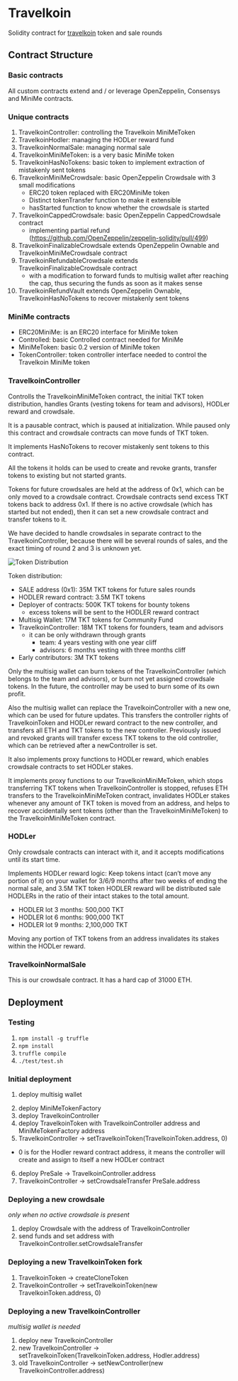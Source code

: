 # Travelkoin
Solidity contract for [travelkoin](https://travelkoin.io) token and sale rounds

## Contract Structure

### Basic contracts
All custom contracts extend and / or leverage OpenZeppelin, Consensys and MiniMe contracts.

### Unique contracts
1. TravelkoinController: controlling the Travelkoin MiniMeToken
2. TravelkoinHodler: managing the HODLer reward fund
3. TravelkoinNormalSale: managing normal sale
4. TravelkoinMiniMeToken: is a very basic MiniMe token
5. TravelkoinHasNoTokens: basic token to implement extraction of mistakenly sent tokens
6. TravelkoinMiniMeCrowdsale: basic OpenZeppelin Crowdsale with 3 small modifications
    * ERC20 token replaced with ERC20MiniMe token
    * Distinct tokenTransfer function to make it extensible
    * hasStarted function to know whether the crowdsale is started
7. TravelkoinCappedCrowdsale: basic OpenZeppelin CappedCrowdsale contract
    * implementing partial refund (https://github.com/OpenZeppelin/zeppelin-solidity/pull/499)
8. TravelkoinFinalizableCrowdsale extends OpenZeppelin Ownable and TravelkoinMiniMeCrowdsale contract
9. TravelkoinRefundableCrowdsale extends TravelkoinFinalizableCrowdsale contract
    * with a modification to forward funds to multisig wallet after reaching the cap, thus securing the funds as soon as it makes sense
10. TravelkoinRefundVault extends OpenZeppelin Ownable, TravelkoinHasNoTokens to recover mistakenly sent tokens

### MiniMe contracts
* ERC20MiniMe: is an ERC20 interface for MiniMe token
* Controlled: basic Controlled contract needed for MiniMe
* MiniMeToken: basic 0.2 version of MiniMe token
* TokenController: token controller interface needed to control the Travelkoin MiniMe token


### TravelkoinController
Controlls the TravelkoinMiniMeToken contract, the initial TKT token distribution, handles Grants (vesting tokens for team and advisors), HODLer reward and crowdsale.

It is a pausable contract, which is paused at initialization. While paused only this contract and crowdsale contracts can move funds of TKT token.

It implements HasNoTokens to recover mistakenly sent tokens to this contract.

All the tokens it holds can be used to create and revoke grants, transfer tokens to existing but not started grants.

Tokens for future crowdsales are held at the address of 0x1, which can be only moved to a crowdsale contract. Crowdsale contracts send excess TKT tokens back to address 0x1. If there is no active crowdsale (which has started but not ended), then it can set a new crowdsale contract and transfer tokens to it.

We have decided to handle crowdsales in separate contract to the TravelkoinController, because there will be several rounds of sales, and the exact timing of round 2 and 3 is unknown yet.

![Token Distribution](https://s3.amazonaws.com/traveliko.com/travelkoin_token_sale.png "Token Distribution")

Token distribution:
* SALE address (0x1): 35M TKT tokens for future sales rounds
* HODLER reward contract: 3.5M TKT tokens
* Deployer of contracts: 500K TKT tokens for bounty tokens
  * excess tokens will be sent to the HODLER reward contract
* Multisig Wallet: 17M TKT tokens for Community Fund
* TravelkoinController: 18M TKT tokens for founders, team and advisors
  * it can be only withdrawn through grants
    * team: 4 years vesting with one year cliff
    * advisors: 6 months vesting with three months cliff
* Early contributors: 3M TKT tokens

Only the multisig wallet can burn tokens of the TravelkoinController (which belongs to the team and advisors), or burn not yet assigned crowdsale tokens. In the future, the controller may be used to burn some of its own profit.

Also the multisig wallet can replace the TravelkoinController with a new one, which can be used for future updates. This transfers the controller rights of TravelkoinToken and HODLer reward contract to the new controller, and transfers all ETH and TKT tokens to the new controller. Previously issued and revoked grants will transfer excess TKT tokens to the old controller, which can be retrieved after a newController is set.

It also implements proxy functions to HODLer reward, which enables crowdsale contracts to set HODLer stakes.

It implements proxy functions to our TravelkoinMiniMeToken, which stops transferring TKT tokens when TravelkoinController is stopped, refuses ETH transfers to the TravelkoinMiniMeToken contract, invalidates HODLer stakes whenever any amount of TKT token is moved from an address, and helps to recover accidentally sent tokens (other than the TravelkoinMiniMeToken) to the TravelkoinMiniMeToken contract.


### HODLer
Only crowdsale contracts can interact with it, and it accepts modifications until its start time.

Implements HODLer reward logic:
Keep tokens intact (can’t move any portion of it) on your wallet for 3/6/9 months after two weeks of ending the normal sale, and 3.5M TKT token HODLER reward will be distributed sale HODLERs in the ratio of their intact stakes to the total amount.

* HODLER lot 3 months: 500,000 TKT
* HODLER lot 6 months: 900,000 TKT
* HODLER lot 9 months: 2,100,000 TKT

Moving any portion of TKT tokens from an address invalidates its stakes within the HODLer reward.

### TravelkoinNormalSale
This is our crowdsale contract. It has a hard cap of 31000 ETH.

## Deployment

### Testing
1. ``npm install -g truffle``
2. ``npm install``
3. ``truffle compile``
4. ``./test/test.sh``

### Initial deployment
1. deploy multisig wallet
2) deploy MiniMeTokenFactory
3) deploy TravelkoinController
4) deploy TravelkoinToken with TravelkoinController address and MiniMeTokenFactory address
5) TravelkoinController -> setTravelkoinToken(TravelkoinToken.address, 0)
  * 0 is for the Hodler reward contract address, it means the controller will create and assign to itself a new HODLer contract
6) deploy PreSale -> TravelkoinController.address
7) TravelkoinController -> setCrowdsaleTransfer PreSale.address

### Deploying a new crowdsale
*only when no active crowdsale is present*
1) deploy Crowdsale with the address of TravelkoinController
2) send funds and set address with TravelkoinController.setCrowdsaleTransfer

### Deploying a new TravelkoinToken fork
1) TravelkoinToken -> createCloneToken
2) TravelkoinController -> setTravelkoinToken(new TravelkoinToken.address, 0)

### Deploying a new TravelkoinController
*multisig wallet is needed*
1) deploy new TravelkoinController
2) new TravelkoinController -> setTravelkoinToken(TravelkoinToken.address, Hodler.address)
3) old TravelkoinController -> setNewController(new TravelkoinController.address)

